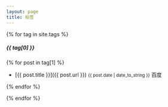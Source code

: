 ```yaml
---
layout: page
title: 标签
---
```

{% for tag in site.tags %}

##### {{ tag[0] }}

{% for post in tag[1] %}

 - [{{ post.title }}]({{ post.url }}) <small>{{ post.date | date_to_string }}</small>
 <a scr ='baidu.com'>百度</a>

{% endfor %}

{% endfor %}
